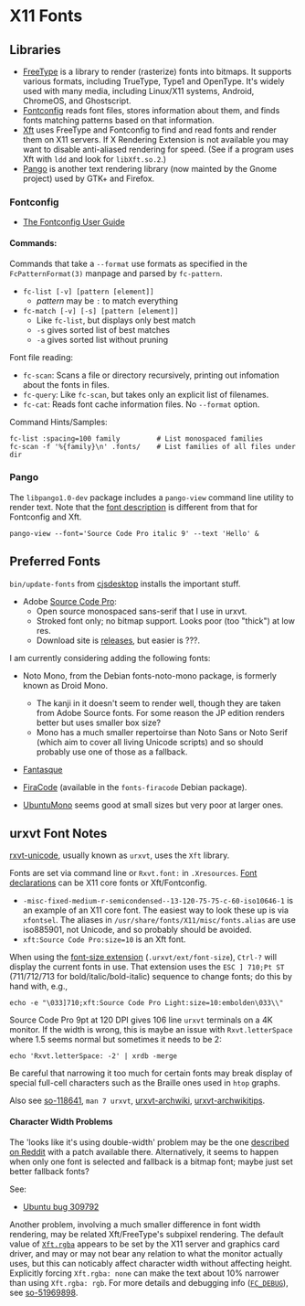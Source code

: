 X11 Fonts
=========

Libraries
---------

* [FreeType][] is a library to render (rasterize) fonts into bitmaps.
  It supports various formats, including TrueType, Type1 and OpenType.
  It's widely used with many media, including Linux/X11 systems,
  Android, ChromeOS, and Ghostscript.
* [Fontconfig][] reads font files, stores information about them, and
  finds fonts matching patterns based on that information.
* [Xft][] uses FreeType and Fontconfig to find and read fonts and
  render them on X11 servers. If X Rendering Extension is not
  available you may want to disable anti-aliased rendering for speed.
  (See if a program uses Xft with `ldd` and look for `libXft.so.2`.)
* [Pango][] is another text rendering library (now mainted by the
  Gnome project) used by GTK+ and Firefox.

### Fontconfig

* [The Fontconfig User Guide][fc-user]

#### Commands:

Commands that take a `--format` use formats as specified in the
`FcPatternFormat(3)` manpage and parsed by `fc-pattern`.

* `fc-list [-v] [pattern [element]]`
  - _pattern_ may be `:` to match everything
* `fc-match [-v] [-s] [pattern [element]]`
  - Like `fc-list`, but displays only best match
  - `-s` gives sorted list of best matches
  - `-a` gives sorted list without pruning

Font file reading:
* `fc-scan`: Scans a file or directory recursively, printing out infomation
  about the fonts in files.
* `fc-query`: Like `fc-scan`, but takes only an explicit list of filenames.
* `fc-cat`: Reads font cache information files. No `--format` option.

Command Hints/Samples:

    fc-list :spacing=100 family         # List monospaced families
    fc-scan -f '%{family}\n' .fonts/    # List families of all files under dir

### Pango

The `libpango1.0-dev` package includes a `pango-view` command line
utility to render text. Note that the [font description][pango-fontdesc]
is different from that for Fontconfig and Xft.

    pango-view --font='Source Code Pro italic 9' --text 'Hello' &


Preferred Fonts
---------------

`bin/update-fonts` from [cjsdesktop] installs the important stuff.

* Adobe [Source Code Pro][scp]:  
  - Open source monospaced sans-serif that I use in urxvt.
  - Stroked font only; no bitmap support. Looks poor (too "thick") at
    low res.
  - Download site is [releases][scp-releases], but easier is ???.

I am currently considering adding the following fonts:

* Noto Mono, from the Debian fonts-noto-mono package, is formerly
  known as Droid Mono.
  - The kanji in it doesn't seem to render well, though they are taken
    from Adobe Source fonts. For some reason the JP edition renders
    better but uses smaller box size?
  - Mono has a much smaller repertoirse than Noto Sans or Noto Serif
    (which aim to cover all living Unicode scripts) and so should
    probably use one of those as a fallback.

* [Fantasque](https://github.com/belluzj/fantasque-sans)

* [FiraCode](https://github.com/tonsky/FiraCode/wiki)
  (available in the `fonts-firacode` Debian package).

* [UbuntuMono](https://design.ubuntu.com/font/) seems good at small
  sizes but very poor at larger ones.


urxvt Font Notes
----------------

[rxvt-unicode], usually known as `urxvt`, uses the `Xft` library.

Fonts are set via command line or `Rxvt.font:` in `.Xresources`. [Font
declarations][urxvt-fontdec] can be X11 core fonts or Xft/Fontconfig.
* `-misc-fixed-medium-r-semicondensed--13-120-75-75-c-60-iso10646-1`
  is an example of an X11 core font. The easiest way to look these up
  is via `xfontsel`. The aliases in `/usr/share/fonts/X11/misc/fonts.alias`
  are use iso885901, not Unicode, and so probably should be avoided.
* `xft:Source Code Pro:size=10` is an Xft font.

When using the [font-size extension][urxvt-fontsize]
(`.urxvt/ext/font-size`), `Ctrl-?` will display the current fonts in
use. That extension uses the `ESC ] 710;Pt ST` (711/712/713 for
bold/italic/bold-italic) sequence to change fonts; do this by hand
with, e.g.,

    echo -e "\033]710;xft:Source Code Pro Light:size=10:embolden\033\\"

Source Code Pro 9pt at 120 DPI gives 106 line `urxvt` terminals on a
4K monitor. If the width is wrong, this is maybe an issue with
`Rxvt.letterSpace` where 1.5 seems normal but sometimes it needs to be 2:

    echo 'Rxvt.letterSpace: -2' | xrdb -merge

Be careful that narrowing it too much for certain fonts may break
display of special full-cell characters such as the Braille ones used
in `htop` graphs.

Also see [so-118641], `man 7 urxvt`, [urxvt-archwiki], [urxvt-archwikitips].

#### Character Width Problems

The 'looks like it's using double-width' problem may be the one
[described on Reddit][r/urxvt-glyphs] with a patch available there.
Alternatively, it seems to happen when only one font is selected and
fallback is a bitmap font; maybe just set better fallback fonts?

See:
- [Ubuntu bug 309792](https://bugs.launchpad.net/ubuntu/+source/rxvt-unicode/+bug/309792)

Another problem, involving a much smaller difference in font width
rendering, may be related Xft/FreeType's subpixel rendering. The
default value of [`Xft.rgba`] appears to be set by the X11 server and
graphics card driver, and may or may not bear any relation to what the
monitor actually uses, but this can noticably affect character width
without affecting height. Explicitly forcing `Xft.rgba: none` can make
the text about 10% narrower than using `Xft.rgba: rgb`. For more
details and debugging info ([`FC_DEBUG`]), see [so-51969898].



[Fontconfig]: https://freedesktop.org/wiki/Software/fontconfig/
[FreeType]: https://en.wikipedia.org/wiki/FreeType
[Pango]: https://en.wikipedia.org/wiki/Pango
[Xft]: https://freedesktop.org/wiki/Software/Xft/
[`FC_DEBUG`]: https://www.freedesktop.org/software/fontconfig/fontconfig-user.html
[`Xft.rgba`]: https://keithp.com/~keithp/talks/xtc2001/paper/
[cjsdesktop]: https://github.com/dot-home/cjsdesktop
[fc-user]: https://www.freedesktop.org/software/fontconfig/fontconfig-user.html
[pango-fontdesc]: https://developer.gnome.org/pygtk/stable/class-pangofontdescription.html
[r/urxvt-glyphs]: https://www.reddit.com/r/urxvt/comments/5nshat/glyphs_yes_again/
[rxvt-unicode]: http://software.schmorp.de/pkg/rxvt-unicode.html
[scp-releases]: https://github.com/adobe-fonts/source-code-pro/releases
[scp]: https://en.wikipedia.org/wiki/Source_Code_Pro
[so-118641]: https://unix.stackexchange.com/q/118641/10489
[so-51969898]: https://stackoverflow.com/q/51969898/107294
[urxvt-archwiki]: https://wiki.archlinux.org/index.php/Rxvt-unicode
[urxvt-archwikitips]: https://wiki.archlinux.org/index.php/Rxvt-unicode/Tips_and_tricks
[urxvt-fontdec]: https://wiki.archlinux.org/index.php/Rxvt-unicode#Font_declaration_methods
[urxvt-fontsize]: https://github.com/majutsushi/urxvt-font-size
